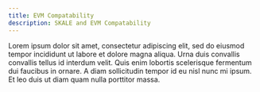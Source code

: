 ```yaml
---
title: EVM Compatability
description: SKALE and EVM Compatability
---
```


Lorem ipsum dolor sit amet, consectetur adipiscing elit, sed do eiusmod tempor incididunt ut labore et dolore magna aliqua. Urna duis convallis convallis tellus id interdum velit. Quis enim lobortis scelerisque fermentum dui faucibus in ornare. A diam sollicitudin tempor id eu nisl nunc mi ipsum. Et leo duis ut diam quam nulla porttitor massa.
